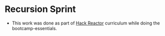 # Recursion Sprint
- This work was done as part of [Hack Reactor](http://hackreactor.com) curriculum while doing the bootcamp-essentials.
